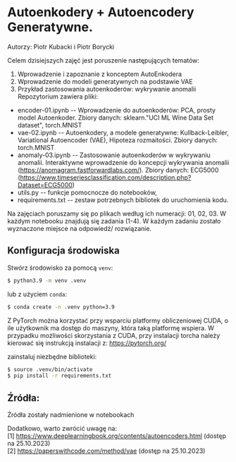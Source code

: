 # Autoenkodery + Autoencodery Generatywne.
Autorzy: Piotr Kubacki i Piotr Borycki

Celem dzisiejszych zajęć jest poruszenie następujących tematów:
1. Wprowadzenie i zapoznanie z konceptem AutoEnkodera
2. Wprowadzenie do modeli generatywnych na podstawie VAE
3. Przykład zastosowania autoenkoderów: wykrywanie anomalii
Repozytorium zawiera pliki:
- encoder-01.ipynb -- Wprowadzenie do autoenkoderów: PCA, prosty model Autoenkoder. Zbiory danych: sklearn."UCI ML Wine Data Set dataset", torch.MNIST
- vae-02.ipynb -- Autoenkodery, a modele generatywne: Kullback-Leibler, Variational Autoencoder (VAE), Hipoteza rozmaitości. Zbiory danych: torch.MNIST
- anomaly-03.ipynb -- Zastosowanie autoenkoderów w wykrywaniu anomalii. Interaktywne wprowadzenie do koncepcji wykrywania anomalii (https://anomagram.fastforwardlabs.com/). Zbiory danych: ECG5000 (https://www.timeseriesclassification.com/description.php?Dataset=ECG5000)
- utils.py -- funkcje pomocnocze do notebooków, 
- requirements.txt -- zestaw potrzebnych bibliotek do uruchomienia kodu.

Na zajęciach poruszamy się po plikach według ich numeracji: 01, 02, 03. W każdym notebooku znajdują się zadania (1-4). W każdym zadaniu zostało wyznaczone miejsce na odpowiedź/ rozwiązanie. 

## Konfiguracja środowiska

Stwórz środowisko za pomocą `venv`:
```bash
$ python3.9 -m venv .venv
```
lub z użyciem `conda`:
```bash
$ conda create -n .venv python=3.9
```
Z PyTorch można korzystać przy wsparciu platformy obliczeniowej CUDA, o ile użytkownik ma dostęp do maszyny, która taką platformę wspiera. W przypadku możliwości skorzystania z CUDA, przy instalacji torcha należy kierować się instrukcją instalacji z: https://pytorch.org/

zainstaluj niezbędne biblioteki:
```bash
$ source .venv/bin/activate
$ pip install -r requirements.txt
```

## Źródła:
Źródła zostały nadmienione w notebookach

Dodatkowo, warto zwrócić uwagę na:<br/>
[1] https://www.deeplearningbook.org/contents/autoencoders.html (dostęp na 25.10.2023)<br/>
[2] https://paperswithcode.com/method/vae (dostęp na 25.10.2023)
